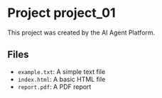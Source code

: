 # Project project_01

This project was created by the AI Agent Platform.

## Files

- `example.txt`: A simple text file
- `index.html`: A basic HTML file
- `report.pdf`: A PDF report
